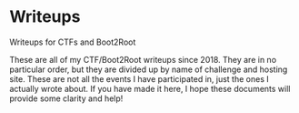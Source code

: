 # Writeups
Writeups for CTFs and Boot2Root

These are all of my CTF/Boot2Root writeups since 2018. They are in no particular order, but they are divided up by name of challenge and hosting site. These are not all the events I have participated in, just the ones I actually wrote about. If you have made it here, I hope these documents will provide some clarity and help! 
